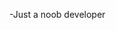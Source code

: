 -Just a noob developer

<!---
Zincles/Zincles is a ✨ special ✨ repository because its `README.md` (this file) appears on your GitHub profile.
You can click the Preview link to take a look at your changes.
--->
